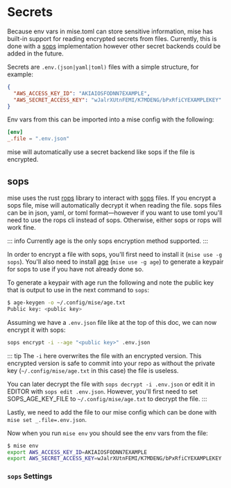 # Secrets <Badge type="warning" text="experimental" />

Because env vars in mise.toml can store sensitive information, mise has built-in support for reading encrypted secrets
from files. Currently, this is done with a [sops](https://getsops.io) implementation however other secret backends could
be added in the future.

Secrets are `.env.(json|yaml|toml)` files with a simple structure, for example:

```json
{
  "AWS_ACCESS_KEY_ID": "AKIAIOSFODNN7EXAMPLE",
  "AWS_SECRET_ACCESS_KEY": "wJalrXUtnFEMI/K7MDENG/bPxRfiCYEXAMPLEKEY"
}
```

Env vars from this can be imported into a mise config with the following:

```toml
[env]
_.file = ".env.json"
```

mise will automatically use a secret backend like sops if the file is encrypted.

## sops

mise uses the rust [rops](https://github.com/gibbz00/rops) library to interact with [sops](https://getsops.io) files. If
you encrypt a sops file, mise will automatically decrypt it when reading the file. sops files can be in json, yaml, or
toml format—however if you want to use toml you'll need to use the rops cli instead of sops. Otherwise, either sops or
rops will work fine.

::: info Currently age is the only sops encryption method supported. :::

In order to encrypt a file with sops, you'll first need to install it (`mise use -g sops`). You'll also need to install
[age](https://github.com/FiloSottile/age) (`mise use -g age`) to generate a keypair for sops to use if you have not
already done so.

To generate a keypair with age run the following and note the public key that is output to use in the next command to
`sops`:

```sh
$ age-keygen -o ~/.config/mise/age.txt
Public key: <public key>
```

Assuming we have a `.env.json` file like at the top of this doc, we can now encrypt it with sops:

```sh
sops encrypt -i --age "<public key>" .env.json
```

::: tip The `-i` here overwrites the file with an encrypted version. This encrypted version is safe to commit into your
repo as without the private key (`~/.config/mise/age.txt` in this case) the file is useless.

You can later decrypt the file with `sops decrypt -i .env.json` or edit it in EDITOR with `sops edit .env.json`.
However, you'll first need to set SOPS_AGE_KEY_FILE to `~/.config/mise/age.txt` to decrypt the file. :::

Lastly, we need to add the file to our mise config which can be done with `mise set _.file=.env.json`.

Now when you run `mise env` you should see the env vars from the file:

```sh
$ mise env
export AWS_ACCESS_KEY_ID=AKIAIOSFODNN7EXAMPLE
export AWS_SECRET_ACCESS_KEY=wJalrXUtnFEMI/K7MDENG/bPxRfiCYEXAMPLEKEY
```

### `sops` Settings

<script setup>
import Settings from '/components/settings.vue';
</script>
<Settings child="sops" :level="4" />
